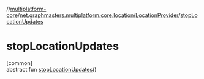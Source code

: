 //[multiplatform-core](../../../index.md)/[net.graphmasters.multiplatform.core.location](../index.md)/[LocationProvider](index.md)/[stopLocationUpdates](stop-location-updates.md)

# stopLocationUpdates

[common]\
abstract fun [stopLocationUpdates](stop-location-updates.md)()
